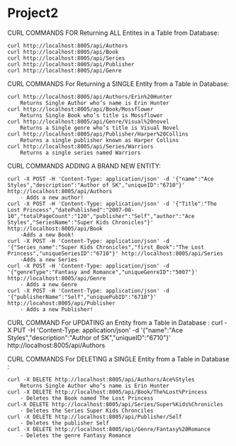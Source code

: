 # Project2
CURL COMMANDS FOR Returning ALL Entites in a Table from Database:

	curl http://localhost:8005/api/Authors
	curl http://localhost:8005/api/Book
	curl http://localhost:8005/api/Series
	curl http://localhost:8005/api/Publisher
	curl http://localhost:8005/api/Genre 

CURL COMMANDS For Returning a SINGLE Entity from a Table in Database:

	curl http://localhost:8005/api/Authors/Erin%20Hunter
		Returns Single Author who’s name is Erin Hunter
	curl http://localhost:8005/api/Book/Mossflower
		Returns Single Book who’s title is Mossflower
	curl http://localhost:8005/api/Genre/Visual%20novel
		Returns a Single genre who’s title is Visual Novel
	curl http://localhost:8005/api/Publisher/Harper%20Collins
		Returns a single publisher known as Harper Collins
	curl http://localhost:8005/api/Series/Warriors
		Returns a single series named Warriors

CURL COMMANDS ADDING A BRAND NEW ENTITY:

	curl -X POST -H 'Content-Type: application/json' -d '{"name":"Ace Styles","description":"Author of SK","uniqueID":"6710"}' http://localhost:8005/api/Authors
		- Adds a new author!
	curl -X POST -H 'Content-Type: application/json' -d '{"Title":"The Lost Princess","datePublished":"2007-08-10","totalPageCount":"120","publisher":"Self","author":"Ace Styles","SeriesName":"Super Kids Chronicles"}' http://localhost:8005/api/Book
		-Adds a new Book!
	curl -X POST -H 'Content-Type: application/json' -d '{"Series_name":"Super Kids Chronicles","first_Book":"The Lost Princess","uniqueSeriesID":"6710"}' http://localhost:8005/api/Series
		-Adds a new Series
	curl -X POST -H 'Content-Type: application/json' -d '{"genreType":"Fantasy and Romance","uniqueGenreID":"5007"}' http://localhost:8005/api/Genre
		- Adds a new Genre
	curl -X POST -H 'Content-Type: application/json' -d '{"publisherName":"Self","uniquePubID":"6710"}' http://locahost:8005/api/Publisher
		- Adds a new Publisher!


CURL COMMAND For UPDATING an Entity from a Table in Database :
	curl -X PUT -H 'Content-Type: application/json' -d '{"name":"Ace Styles","description":"Author of SK","uniqueID":"6710"}' http://localhost:8005/api/Authors


CURL COMMANDS For DELETING a SINGLE Entity from a Table in Database :

	curl -X DELETE http://localhost:8005/api/Authors/Ace%Styles
		Returns Single Author who’s name is Erin Hunter
	curl -X DELETE http://localhost:8005/api/Book/The%Lost%Princess
		- Deletes the Book named The Lost Princess
	curl-X DELETE http://localhost:8005/api/Series/Super%Kids%Chronicles
		- Deletes the Series Super Kids Chronciles
	curl -X DELETE http://localhost:8005/api/Publisher/Self
		- Deletes the publisher Self
	curl -X DELETE http://localhost:8005/api/Genre/Fantasy%20Romance
		- Deletes the genre Fantasy Romance
